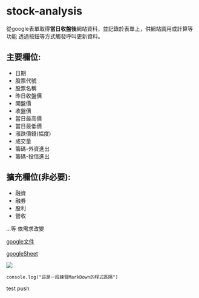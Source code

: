 # stock-analysis
從google表單取得**當日收盤後**網站資料，並記錄於表單上，供網站調用或計算等功能
透過按鈕等方式觸發呼叫更新資料。

## 主要欄位:

- 日期
- 股票代號
- 股票名稱
- 昨日收盤價
- 開盤價
- 收盤價
- 當日最高價
- 當日最低價
- 漲跌價錢(幅度)
- 成交量
- 籌碼-外資進出
- 籌碼-投信進出

## 擴充欄位(非必要):

- 融資
- 融券
- 股利
- 營收
  
...等 依需求改變


[google文件](https://docs.google.com/document/d/1Tq3_dDtOHuO-6c9z4_NHPwfsQA-mwCOZyYY618ehONc/edit)

[googleSheet](https://docs.google.com/spreadsheets/d/1kwS_aO0PwOGiuMoYCapWihGE_RnBIZgR-KCiMHWiTSk/edit?usp=sharing)

![](http://5b0988e595225.cdn.sohucs.com/images/20200305/dea56d8d87f74736a84251b1453eafd6.jpeg)

```
console.log("這是一段練習MarkDown的程式區隔")
```
test push